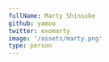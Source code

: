 ```yaml
---
fullName: Marty Shinsuke
github: yamoo
twitter: exomarty
image: '/assets/marty.png'
type: person
---
```

